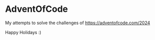 # AdventOfCode

My attempts to solve the challenges of https://adventofcode.com/2024

Happy Holidays :)
